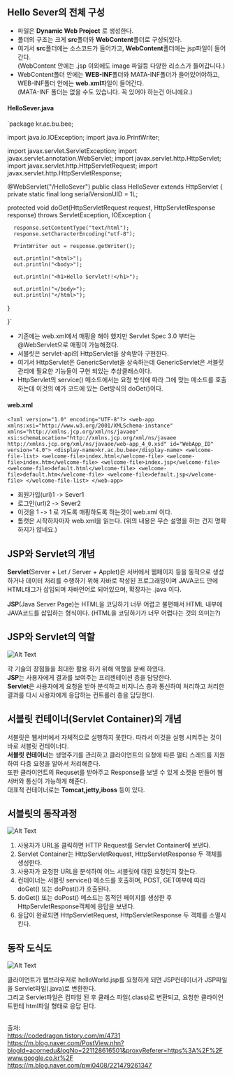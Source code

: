 ## Hello Sever의 전체 구성

- 파일은 **Dynamic Web Project** 로 생성한다.  
- 폴더의 구조는 크게 **src**폴더와 **WebContent**폴더로 구성되있다.   
- 여기서 **src**폴더에는 소스코드가 들어가고, **WebContent**폴더에는 jsp파일이 들어간다.  
  (WebContent 안에는 .jsp 이외에도 image 파일등 다양한 리소스가 들어갑니다.)
- WebContent폴더 안에는 **WEB-INF**폴더와 MATA-INF폴더가 들어있어야하고, WEB-INF폴더 안에는 **web.xml**파일이 들어간다.  
  (MATA-INF 폴더는 없을 수도 있습니다. 꼭 있어야 하는건 아니에요.)
#### HelloSever.java
`package kr.ac.bu.bee;

import java.io.IOException;
import java.io.PrintWriter;

import javax.servlet.ServletException;
import javax.servlet.annotation.WebServlet;
import javax.servlet.http.HttpServlet;
import javax.servlet.http.HttpServletRequest;
import javax.servlet.http.HttpServletResponse;


@WebServlet("/HelloSever")
public class HelloSever extends HttpServlet {
   private static final long serialVersionUID = 1L;
       
   
   protected void doGet(HttpServletRequest request, HttpServletResponse response) throws ServletException, IOException {
   
      response.setContentType("text/html");
      response.setCharacterEncoding("utf-8");
      
      PrintWriter out = response.getWriter();
      
      out.println("<html>");
      out.println("<body>");
      
      out.println("<h1>Hello Servlet!!</h1>");
      
      out.println("</body>");
      out.println("</html>");
   }

}`

- 기존에는 web.xml에서 매핑을 해야 했지만 Servlet Spec 3.0 부터는 @WebServlet으로 매핑이 가능해졌다.  
- 서블릿은 servlet-api의 HttpServlet을 상속받아 구현한다.
- 여기서 HttpServlet은 GenericServlet을 상속하는데 GenericServlet은 서블릿 관리에 필요한 기능들이 구현 되있는 추상클래스이다.
- HttpServlet의 service() 메소드에서는 요청 방식에 따라 그에 맞는 메소드를 호출하는데 이것의 예가 코드에 있는 Get방식의 doGet()이다.

#### web.xml
`<?xml version="1.0" encoding="UTF-8"?>
<web-app xmlns:xsi="http://www.w3.org/2001/XMLSchema-instance" xmlns="http://xmlns.jcp.org/xml/ns/javaee" xsi:schemaLocation="http://xmlns.jcp.org/xml/ns/javaee http://xmlns.jcp.org/xml/ns/javaee/web-app_4_0.xsd" id="WebApp_ID" version="4.0">
  <display-name>kr.ac.bu.bee</display-name>
  <welcome-file-list>
    <welcome-file>index.html</welcome-file>
    <welcome-file>index.htm</welcome-file>
    <welcome-file>index.jsp</welcome-file>
    <welcome-file>default.html</welcome-file>
    <welcome-file>default.htm</welcome-file>
    <welcome-file>default.jsp</welcome-file>
  </welcome-file-list>
</web-app>`

- 회원가입(url)1 -> Sever1
- 로그인(url)2 -> Sever2
- 이것을 1 -> 1 로 가도록 매핑하도록 하는것이 web.xml 이다.
- 톰캣은 시작하자마자 web.xml을 읽는다.
(위의 내용은 무슨 설명을 하는 건지 명확하지가 않네요.)

## JSP와 Servlet의 개념

**Servlet**(Server + Let / Server + Applet)은 서버에서 웹페이지 등을 동적으로 생성하거나 데이터 처리를 수행하기 위해 자바로 작성된 프로그래밍이며 
JAVA코드 안에 HTML태그가 삽입되며 자바언어로 되어있으며, 확장자는 .java 이다.

**JSP**(Java Server Page)는 HTML을 코딩하기 너무 어렵고 불편해서 HTML 내부에 JAVA코드를 삽입하는 형식이다.
(HTML을 코딩하기가 너무 어렵다는 것의 의미는?)

## JSP와 Servlet의 역할


![Alt Text](http://mblogthumb3.phinf.naver.net/MjAxNzEwMzBfMjkw/MDAxNTA5MzQ1NDM0ODM2.40qv0x-SJdITWEUFVSw0qzCGM1ZISOxkaC5ClBYxOMIg.TrKmJH-Y7_IX0gwqNEQYqn9WS_GEh9Bk20jMEwSJzGgg.PNG.acornedu/jsp.png?type=w800)

각 기술의 장점들을 최대한 활용 하기 위해 역할을 분배 하였다.  
**JSP**는 사용자에게 결과를 보여주는 프리젠테이션 층을 담당한다.  
**Servlet**은 사용자에게 요청을 받아 분석하고 비지니스 층과 통신하여 처리하고 처리한 결과를 다시 사용자에게 응답하는 컨트롤러 층을 담당한다.


## 서블릿 컨테이너(Servlet Container)의 개념

서블릿은 웹서버에서 자체적으로 실행하지 못한다. 따라서 이것을 실행 시켜주는 것이 바로 서블릿 컨테이너다.  
**서블릿 컨테이너**는 생명주기를 관리하고 클라이언트의 요청에 따른 멀티 스레드를 지원하여 다중 요청을 알아서 처리해준다.  
또한 클라이언트의 Requset를 받아주고 Response를 보낼 수 있게 소켓을 만들어 웹 서버와 통신이 가능하게 해준다.  
대표적 컨테이너로는 **Tomcat,jetty,iboss** 등이 있다.


## 서블릿의 동작과정


![Alt Text](https://mblogthumb-phinf.pstatic.net/MjAxOTAyMjhfMTE1/MDAxNTUxMzQwODIzNzM1.8U0Jh3ZcPWgDEAcWp0ut6U2wbMT1PStoOQQslmwzr3og.K9xZ2SYwm5_djAI679HEdSIbwPBW5Zkbank0VdLKYvkg.PNG.pwj0408/993A7F335A04179D20.png?type=w800)

1) 사용자가 URL을 클릭하면 HTTP Request를 Servlet Container에 보낸다.  
2) Servlet Container는 HttpServletRequest, HttpServletResponse 두 객체를 생성한다.  
3) 사용자가 요청한 URL을 분석하여 어느 서블릿에 대한 요청인지 찾는다.  
4) 컨테이너는 서블릿 service() 메소드를 호출하며, POST, GET여부에 따라 doGet() 또는 doPost()가 호출된다.  
5) doGet() 또는 doPost() 메소드는 동적인 페이지를 생성한 후 HttpServletResponse객체에 응답을 보낸다.  
6) 응답이 완료되면 HttpServletRequest, HttpServletResponse 두 객체를 소멸시킨다.  


## 동작 도식도


![Alt Text](https://t1.daumcdn.net/cfile/tistory/212A433958710F5F2B)

클라이언트가 웹브라우저로 helloWorld.jsp를 요청하게 되면 JSP컨테이너가 JSP파일을 Servlet파일(.java)로 변환한다.  
그리고 Servlet파일은 컴파일 된 후 클래스 파일(.class)로 변환되고, 요청한 클라이언트한테 html파일 형태로 응답 된다.

##

출처:  
[](url)https://codedragon.tistory.com/m/4731  
[](url)https://m.blog.naver.com/PostView.nhn?blogId=acornedu&logNo=221128616501&proxyReferer=https%3A%2F%2Fwww.google.co.kr%2F  
[](url)https://m.blog.naver.com/pwj0408/221479261347

